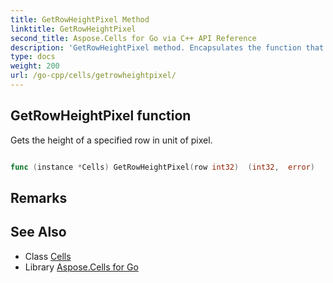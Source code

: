 ```yaml
---
title: GetRowHeightPixel Method 
linktitle: GetRowHeightPixel
second_title: Aspose.Cells for Go via C++ API Reference
description: 'GetRowHeightPixel method. Encapsulates the function that represents getrowheightpixel in Go.'
type: docs
weight: 200
url: /go-cpp/cells/getrowheightpixel/
---
```


## GetRowHeightPixel function

Gets the height of a specified row in unit of pixel.

```go

func (instance *Cells) GetRowHeightPixel(row int32)  (int32,  error) 

```

## Remarks


## See Also

* Class [Cells](../)
* Library [Aspose.Cells for Go](../../)
